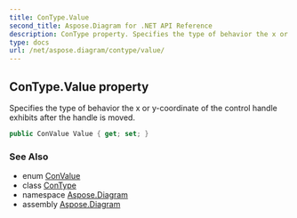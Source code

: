 ```yaml
---
title: ConType.Value
second_title: Aspose.Diagram for .NET API Reference
description: ConType property. Specifies the type of behavior the x or ycoordinate of the control handle exhibits after the handle is moved
type: docs
url: /net/aspose.diagram/contype/value/
---
```

## ConType.Value property

Specifies the type of behavior the x or y-coordinate of the control handle exhibits after the handle is moved.

```csharp
public ConValue Value { get; set; }
```

### See Also

* enum [ConValue](../../convalue/)
* class [ConType](../)
* namespace [Aspose.Diagram](../../contype/)
* assembly [Aspose.Diagram](../../../)


